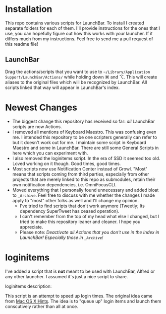 # Installation #

This repo contains various scripts for LaunchBar. To install I created separate folders for each of them. I'll provide instructions for the ones that I use, you can hopefully figure out how this works with your launcher. If it differs much from my instructions. Feel free to send me a pull request of this readme file!

## LaunchBar ##

Drag the actions/scripts that you want to use to `~/Library/Application Support/LaunchBar/Actions/` while holding down ⌘ and ⌥. This will create aliases to the original files which will be recognized by LaunchBar. All scripts linked that way will appear in LaunchBar's index.

# Newest Changes #

- The biggest change this repository has received so far: *all* LaunchBar scripts are now Actions.
- I removed all mentions of Keyboard Maestro. This was confusing even me. I intended this repository to be one scripters generally can refer to but it doesn't work out for me. I maintain some script in Keyboard Maestro and some in LaunchBar. There are still some General Scripts in here which you can experiment with.
- I also removed the loginitems script. In the era of SSD it seemed too old. Loved working on it though. Good times, good times.
- Most scripts now use Notification Center instead of Growl. "Most" means that scripts coming from third parties, especially from other projects that are merely linked to this repo as submodules, retain their own notification dependencies, i.e. OmniFocusCLI.
- Moved everything that I personally found unnecessary and added bloat to `_Archive`. Feel free to discuss with me whether the changes I made apply to "most" other folks as well and I'll change my opinion.
	- I've tried to find scripts that don't work anymore (Tweetly; Its dependency SuperTweet has ceased operation).
	- I can't remember from the top of my head what else I changed, but I tried to make this repository leaner and cleaner. I hope you appreciate.
	- Please note: *Deactivate all Actions that you don't use in the Index in LaunchBar! Especially those in `_Archive`!*

# loginitems #

I've added a script that is **not** meant to be used with LaunchBar, Alfred or any other launcher. I assumed it's just a nice script to share.

loginitems description:

This script is an attempt to speed up login times. The original idea came from [Mac OS X Hints](http://hints.macworld.com/article.php?story=20091108173250445). The idea is to "queue up" login items and launch them conscutively rather than all at once.

